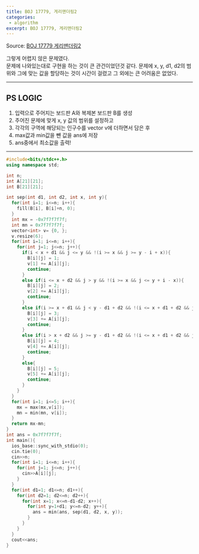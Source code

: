 ```yaml
---
title: BOJ 17779, 게리맨더링2
categories:
 - algorithm
excerpt: BOJ 17779, 게리맨더링2
---
```

Source: [BOJ 17779 게리맨더링2](https://www.acmicpc.net/problem/17779)

그렇게 어렵지 않은 문제였다.   
문제에 나와있는대로 구현을 하는 것이 큰 관건이었던것 같다.
문제에 x, y, d1, d2의 범위와 그에 맞는 값을 할당하는 것이 시간이 걸렸고 그 외에는 큰 어려움은 없었다.  

- - -

## PS LOGIC
1. 입력으로 주어지는 보드판 A와 복제본 보드판 B를 생성
2. 주어진 문제에 맞게 x, y 값의 범위를 설정하고
3. 각각의 구역에 해당되는 인구수를 vector v에 더하면서 담은 후
4. max값과 min값을 뺀 값을 ans에 저장
5. ans중에서 최소값을 출력!

- - - 

```c++
#include<bits/stdc++.h>
using namespace std;

int n;
int A[21][21];
int B[21][21];

int sep(int d1, int d2, int x, int y){
  for(int i=1; i<=n; i++){
    fill(B[i], B[i]+n, 0);
  }
  int mx = -0x7f7f7f7f;
  int mn = 0x7f7f7f7f;
  vector<int> v= {0, };
  v.resize(6);
  for(int i=1; i<=n; i++){
    for(int j=1; j<=n; j++){
      if(i < x + d1 && j <= y && !(i >= x && j >= y - i + x)){
        B[i][j] = 1;
        v[1] += A[i][j];
        continue;
      }
      else if(i <= x + d2 && j > y && !(i >= x && j <= y + i - x)){
        B[i][j] = 2;
        v[2] += A[i][j];
        continue;
      }
      else if(i >= x + d1 && j < y - d1 + d2 && !(i <= x + d1 + d2 && j >= (y - d1 + d2 - (x + d1 + d2 - i)))){
        B[i][j] = 3;
        v[3] += A[i][j];
        continue;
      }
      else if(i > x + d2 && j >= y - d1 + d2 && !(i <= x + d1 + d2 && j <= (y - d1 + d2 + (x + d1 + d2 - i)))){
        B[i][j] = 4;
        v[4] += A[i][j];
        continue;
      }
      else{
        B[i][j] = 5;
        v[5] += A[i][j];
        continue;
      }
    }
  }
  for(int i=1; i<=5; i++){
    mx = max(mx,v[i]);
    mn = min(mn, v[i]);
  }
  return mx-mn;
}
int ans = 0x7f7f7f7f;
int main(){
  ios_base::sync_with_stdio(0);
  cin.tie(0);
  cin>>n;
  for(int i=1; i<=n; i++){
    for(int j=1; j<=n; j++){
      cin>>A[i][j];
    }
  }
  for(int d1=1; d1<=n; d1++){
    for(int d2=1; d2<=n; d2++){
      for(int x=1; x<=n-d1-d2; x++){
        for(int y=1+d1; y<=n-d2; y++){
          ans = min(ans, sep(d1, d2, x, y));
        }
      }
    }
  }
  cout<<ans;
}
```